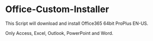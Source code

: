 # Office-Custom-Installer

This Script will download and install Office365 64bit ProPlus EN-US.

Only Access, Excel, Outlook, PowerPoint and Word.

